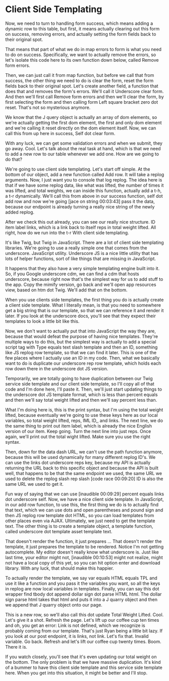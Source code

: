 # Client Side Templating

Now, we need to turn to handling form success, which means adding a dynamic row to this table, but first, it means actually clearing out this form on success, removing errors, and actually setting the form fields back to their original spot.

That means that part of what we do in map errors to form is what you need to do on success. Specifically, we want to actually remove the errors, so let's isolate this code here to its own function down below, called Remove form errors.

Then, we can just call it from map function, but before we call that from success, the other thing we need to do is clear the form, reset the form fields back to their original spot. Let's create another field, a function that does that and removes the form's errors. We'll call it Underscore clear form. And then we'll first call Remove form errors and then we'll clear the form, by first selecting the form and then calling form Left square bracket zero dot reset. That's not so mysterious anymore.

We know that the J query object is actually an array of dom elements, so we're actually getting the first dom element, the first and only dom element and we're calling it reset directly on the dom element itself. Now, we can call this from up here in success, Self dot clear form.

With any luck, we can get some validation errors and when we submit, they go away. Cool. Let's talk about the real task at hand, which is that we need to add a new row to our table whenever we add one. How are we going to do that?

We're going to use client side templating. Let's start off simple. At the bottom of our object, add a new function called Add row. It will take a replog arguments. Now, I just want you to console that log replog. The idea here is that if we have some replog data, like what was lifted, the number of times it was lifted, and total weights, we can inside this function, actually add a t-h, a t-r dynamically. We'll call this from above in our success function, self dot add row and now we're going [jace on string 00:03:43] pass it the data, because our endpoint is already turning a really nice string of the newly added replog.

After we check this out already, you can see our really nice structure. ID item label links, which is a link back to itself reps in total weight lifted. All right, how do we run into the t-r With client side templating.

It's like Twig, but Twig in JavaScript. There are a lot of client side templating libraries. We're going to use a really simple one that comes from the underscore. JavaScript utility. Underscore JS is a nice little utility that has lots of helper functions, sort of like things that are missing in JavaScript.

It happens that they also have a very simple templating engine built into it. So, if you Google underscore cdm, we can find a cdm that hosts underscore, because right now that's the simplest way for us to add stuff to the app. Copy the mimify version, go back and we'll open app resources view, based on htm dot Twig. We'll add that on the bottom.

When you use clients side templates, the first thing you do is actually create a client side template. What I literally mean, is that you need to somewhere get a big string that is our template, so that we can reference it and render it later. If you look at the underscore docs, you'll see that they expect their templates to look a little bit like this.

Now, we don't want to actually put that into JavaScript the way they are, because that would defeat the purpose of having nice templates. They're multiple ways to do this, but the simplest way is actually to add a special script tag with Type equals text slash template and then an ID, something like JS replog row template, so that we can find it later. This is one of the few places where I actually use an ID in my code. Then, what we basically want to do is duplicate our underscore rep row template, which holds each row down there in the underscore dot JS version.

Temporarily, we are totally going to have duplication between our Twig service side template and our client side template, so I'll copy all of that code and I'm done here, I'll paste it. Then, we'll just start updating things to the underscore dot JS template format, which is less than percent equals and then we'll say total weight lifted and then we'll say percent less than.

What I'm doing here is, this is the print syntax, but I'm using the total weight lifted, because eventually we're going to use these keys here as our local variables, so total weight lifted, reps, IML ID,, and links. The next line, we do the same thing to print out item label, which is already the nice English version of our item. Keep going. Turn the next line into just reps. Once again, we'll print out the total wight lifted. Make sure you use the right syntax.

Then, down for the data dash URL, we can't use the path function anymore, because this will be used dynamically for many different replog ID's. We can use the links dot underscore reps key, because my API is actually returning the URL back to this specific object and because the API is built well, that happens to be that the same endpoint we used, the same URL we used to delete the replog slash rep slash [code race 00:09:20] ID is also the same URL we used to get it.

Fun way of saying that we can use [inaudible 00:09:29] percent equals links dot underscore self. Now, we have a nice client side template. In JavaScript, in our add row function, to use this, the first thing we do is to actually find that text, which we can use dots and open parentheses and pound sign and then JS replog row template dot HTML, so you can load templates from other places even via AJAX. Ultimately, we just need to get the template text. The other thing is to create a template object, a template function, called underscore dot template asset template text.

That doesn't render the function, it just prepares ... That doesn't render the template, it just prepares the template to be rendered. Notice I'm not getting autocomplete. My editor doesn't really know what underscore is. Just like last time, your editor might not, [inaudible 00:10:53] might not realize, might not have a local copy of this yet, so you can hit option enter and download library. With any luck, that should make this happier.

To actually render the template, we say var equals HTML equals TPL and use it like a function and you pass it the variables you want, so all the keys in replog are now local variables in templates. Finally, you can say this dot wrapper find tbody dot append dollar sign dot parse HTML html. The dollar sign parse html takes that html and puts it into a J quarry object and then we append that J quarry object onto our page.

This is a new row, so we'll also call this dot update Total Weight Lifted. Cool. Let's give it a shot. Refresh the page. Let's lift up our coffee cup ten times and oh, you get an error: Link is not defined, which we recognize is probably coming from our template. That's just Ryan being a little bit lazy. If you look at our post endpoint, it is links, not link. Let's fix that. Invalid variable. Go back. Refresh and let's lift our coffee cup twenty times. Boom. There it is.

If you watch closely, you'll see that it's even updating our total weight on the bottom. The only problem is that we have massive duplication. It's kind of a bummer to have this client side template and this service side template here. When you get into this situation, it might be better and I'll stop.
